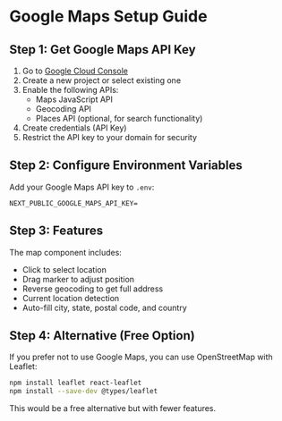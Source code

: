 # Google Maps Setup Guide

## Step 1: Get Google Maps API Key

1. Go to [Google Cloud Console](https://console.cloud.google.com/)
2. Create a new project or select existing one
3. Enable the following APIs:
   - Maps JavaScript API
   - Geocoding API
   - Places API (optional, for search functionality)
4. Create credentials (API Key)
5. Restrict the API key to your domain for security

## Step 2: Configure Environment Variables

Add your Google Maps API key to `.env`:

```
NEXT_PUBLIC_GOOGLE_MAPS_API_KEY=
```

## Step 3: Features

The map component includes:

- Click to select location
- Drag marker to adjust position
- Reverse geocoding to get full address
- Current location detection
- Auto-fill city, state, postal code, and country

## Step 4: Alternative (Free Option)

If you prefer not to use Google Maps, you can use OpenStreetMap with Leaflet:

```bash
npm install leaflet react-leaflet
npm install --save-dev @types/leaflet
```

This would be a free alternative but with fewer features.

